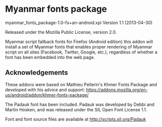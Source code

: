 Myanmar fonts package
=====================

myanmar\_fonts\_package-1.0-fx+an-android.xpi
Version 1.1 (2013-04-30)

Released under the Mozilla Public License, version 2.0.

Myanmar script fallback fonts for Firefox (Android edition) this addon 
will install a set of Myanmar fonts that enables proper rendering of 
Myanmar script on all sites (Facebook, Twitter, Google, etc.), 
regardless of whether a font has been embedded into the web page.

Acknowledgements
----------------

These addons were based on Mathieu Pellerin's Khmer Fonts Package and developed with his advice 
and support: https://addons.mozilla.org/en-us/android/addon/khmer-fonts-package/

The Padauk font has been included. Padauk was developed by Debbi and 
Martin Hosken, and was released under the SIL Open Font License 1.1.

Font and font source files are available at http://scripts.sil.org/Padauk


